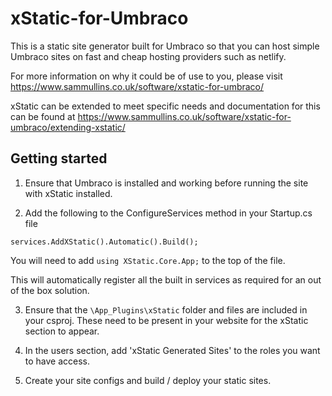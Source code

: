 # xStatic-for-Umbraco
This is a static site generator built for Umbraco so that you can host simple Umbraco sites on fast and cheap hosting providers such as netlify.

For more information on why it could be of use to you, please visit https://www.sammullins.co.uk/software/xstatic-for-umbraco/

xStatic can be extended to meet specific needs and documentation for this can be found at https://www.sammullins.co.uk/software/xstatic-for-umbraco/extending-xstatic/

## Getting started

1. Ensure that Umbraco is installed and working before running the site with xStatic installed. 

2. Add the following to the ConfigureServices method in your Startup.cs file

```
services.AddXStatic().Automatic().Build();
```

You will need to add `using XStatic.Core.App;` to the top of the file.

This will automatically register all the built in services as required for an out of the box solution.

3. Ensure that the `\App_Plugins\xStatic` folder and files are included in your csproj. These need to be present in your website for the xStatic section to appear.

4. In the users section, add 'xStatic Generated Sites' to the roles you want to have access.

5. Create your site configs and build / deploy your static sites.